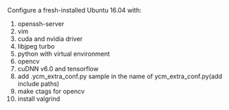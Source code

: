 Configure a fresh-installed Ubuntu 16.04 with:
1) openssh-server
2) vim
3) cuda and nvidia driver
4) libjpeg turbo
5) python with virtual environment
6) opencv
7) cuDNN v6.0 and tensorflow
8) add .ycm_extra_conf.py sample in the name of ycm_extra_conf.py(add include paths)
9) make ctags for opencv
10) install valgrind
